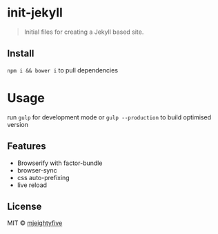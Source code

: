 # init-jekyll

> Initial files for creating a Jekyll based site.

## Install

`npm i && bower i` to pull dependencies

# Usage

run `gulp` for development mode or `gulp --production` to build optimised version

## Features
- Browserify with factor-bundle
- browser-sync
- css auto-prefixing
- live reload

## License

MIT © [mjeightyfive](http://twitter.com/mjeightyfive)
